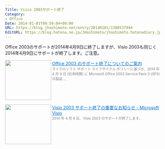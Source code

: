 ```yaml
---
Title: Visio 2003サポート終了
Category:
- Office
Date: 2014-01-01T09:59:04+09:00
URL: https://blog.jhashimoto.net/entry/20140101/1388537944
EditURL: https://blog.hatena.ne.jp/JHashimoto/jhashimoto.hatenadiary.jp/atom/entry/12921228815717255545
---
```


Office 2003のサポートが2014年4月9日に終了しますが、Visio 2003も同じく2014年4月9日にサポートが終了します。ご注意。

<a href="http://www.microsoft.com/ja-jp/office/2010/business/2003eos.aspx" target="_blank"><img class="alignleft" align="left" border="0" src="http://capture.heartrails.com/150x130/shadow?http://www.microsoft.com/ja-jp/office/2010/business/2003eos.aspx" alt="" width="150" height="130" /></a><a style="color:#0070C5;" href="http://www.microsoft.com/ja-jp/office/2010/business/2003eos.aspx" target="_blank">Office 2003 のサポート終了についてのご案内</a><a href="http://b.hatena.ne.jp/entry/http://www.microsoft.com/ja-jp/office/2010/business/2003eos.aspx" target="_blank"><img border="0" src="http://b.hatena.ne.jp/entry/image/http://www.microsoft.com/ja-jp/office/2010/business/2003eos.aspx" alt="" /></a><br><span style="color: #808080;font-size: 80%;">マイクロソフト サポート ライフサイクル ポリシーに基づき、2014 年 4 月 9 日 (日本時間) に Microsoft Office 2003 Service Pack 3 (SP3) の製品 ...</span><br style="clear:both;" />

<a href="https://www.microsoft.com/japan/visio/2003_eos.aspx" target="_blank"><img class="alignleft" align="left" border="0" src="http://capture.heartrails.com/150x130/shadow?https://www.microsoft.com/japan/visio/2003_eos.aspx" alt="" width="150" height="130" /></a><a style="color:#0070C5;" href="https://www.microsoft.com/japan/visio/2003_eos.aspx" target="_blank">Visio 2003 サポート終了の重要なお知らせ - Microsoft Visio</a><a href="http://b.hatena.ne.jp/entry/https://www.microsoft.com/japan/visio/2003_eos.aspx" target="_blank"><img border="0" src="http://b.hatena.ne.jp/entry/image/https://www.microsoft.com/japan/visio/2003_eos.aspx" alt="" /></a><br><span style="color: #808080;font-size: 80%;">2014 年 4 月 9 日、Visio 2003 のサポートが終了します。</span><br style="clear:both;" />
